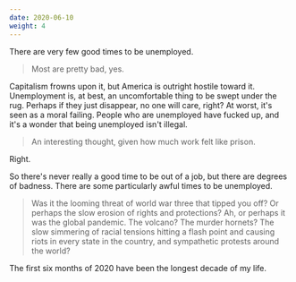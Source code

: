 ```yaml
---
date: 2020-06-10
weight: 4
---
```


There are very few good times to be unemployed.

> Most are pretty bad, yes.

Capitalism frowns upon it, but America is outright hostile toward it. Unemployment is, at best, an uncomfortable thing to be swept under the rug. Perhaps if they just disappear, no one will care, right? At worst, it's seen as a moral failing. People who are unemployed have fucked up, and it's a wonder that being unemployed isn't illegal.

> An interesting thought, given how much work felt like prison.

Right.

So there's never really a good time to be out of a job, but there are degrees of badness. There are some particularly awful times to be unemployed.

> Was it the looming threat of world war three that tipped you off? Or perhaps the slow erosion of rights and protections? Ah, or perhaps it was the global pandemic. The volcano? The murder hornets? The slow simmering of racial tensions hitting a flash point and causing riots in every state in the country, and sympathetic protests around the world?

The first six months of 2020 have been the longest decade of my life.
